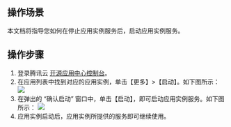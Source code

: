 ## 操作场景
本文档将指导您如何在停止应用实例服务后，启动应用实例服务。


## 操作步骤
1. 登录腾讯云 [开源应用中心控制台](https://console.cloud.tencent.com/oac)。
2. 在应用列表中找到对应的应用实例，单击【更多】>【启动】。如下图所示：
![](https://main.qcloudimg.com/raw/b35709fc2b04e81476c4652c50c9318b.png)
3. 在弹出的 “确认启动” 窗口中，单击【启动】，即可启动应用实例服务。如下图所示：
![](https://main.qcloudimg.com/raw/e94a3ee565bb3e4519d63d2fa2e46b24.png)
4. 应用实例启动后，应用实例所提供的服务即可继续使用。
